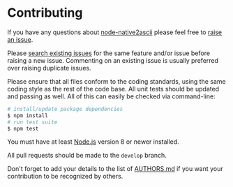 # Contributing

If you have any questions about [node-native2ascii](https://github.com/neocotic/node-native2ascii) please feel free to
[raise an issue](https://github.com/neocotic/node-native2ascii/issues/new).

Please [search existing issues](https://github.com/neocotic/node-native2ascii/issues) for the same feature and/or issue
before raising a new issue. Commenting on an existing issue is usually preferred over raising duplicate issues.

Please ensure that all files conform to the coding standards, using the same coding style as the rest of the code base.
All unit tests should be updated and passing as well. All of this can easily be checked via command-line:

``` bash
# install/update package dependencies
$ npm install
# run test suite
$ npm test
```

You must have at least [Node.js](https://nodejs.org) version 8 or newer installed.

All pull requests should be made to the `develop` branch.

Don't forget to add your details to the list of
[AUTHORS.md](https://github.com/neocotic/node-native2ascii/blob/master/AUTHORS.md) if you want your contribution to be
recognized by others.
